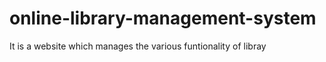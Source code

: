online-library-management-system
================================

It is a website which manages the various funtionality of libray

